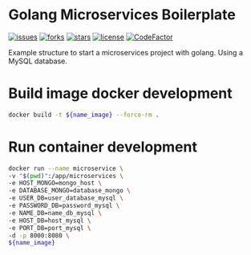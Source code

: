 # Golang Microservices Boilerplate
[![issues](https://img.shields.io/github/issues/gbrayhan/microservices-go)](https://github.com/gbrayhan/microservices-go/tree/master/.github/ISSUE_TEMPLATE)
[![forks](https://img.shields.io/github/forks/gbrayhan/microservices-go)](https://github.com/gbrayhan/microservices-go/network/members)
[![stars](https://img.shields.io/github/stars/gbrayhan/microservices-go)](https://github.com/gbrayhan/microservices-go/stargazers)
[![license](https://img.shields.io/github/license/gbrayhan/microservices-go)](https://github.com/gbrayhan/microservices-go/tree/master/LICENSE)
[![CodeFactor](https://www.codefactor.io/repository/github/gbrayhan/microservices-go/badge/master)](https://www.codefactor.io/repository/github/gbrayhan/microservices-go/overview/master)

Example structure to start a microservices project with golang. Using a MySQL database.


# Build image docker development
```bash
docker build -t ${name_image} --force-rm .
```

# Run container development

```bash
docker run --name microservice \
-v "$(pwd)":/app/microservices \
-e HOST_MONGO=mongo_host \
-e DATABASE_MONGO=database_mongo \ 
-e USER_DB=user_database_mysql \
-e PASSWORD_DB=password_mysql \
-e NAME_DB=name_db_mysql \
-e HOST_DB=host_mysql \
-e PORT_DB=port_mysql \
-d -p 8000:8080 \
${name_image}
```

